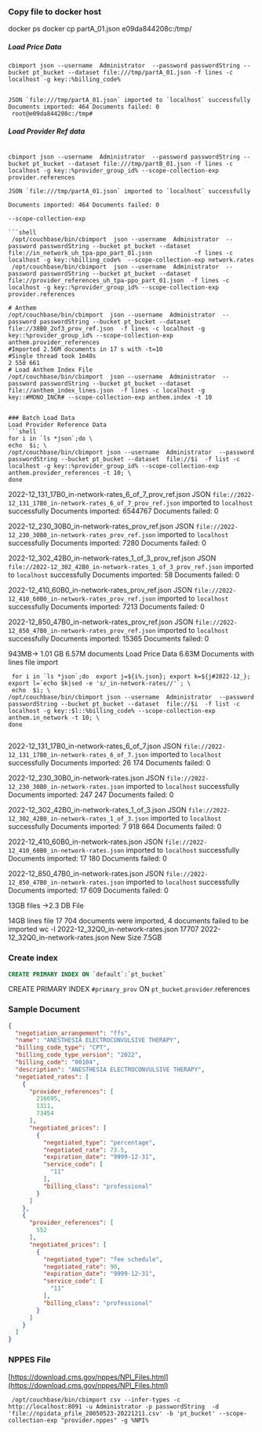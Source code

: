 ### Copy file to docker host
docker ps
docker cp partA_01.json e09da844208c:/tmp/


##### Load Price Data 
```shell 
cbimport json --username  Administrator  --password passwordString --bucket pt_bucket --dataset file:///tmp/partA_01.json -f lines -c localhost -g key::%billing_code%


JSON `file:///tmp/partA_01.json` imported to `localhost` successfully
Documents imported: 464 Documents failed: 0
 root@e09da844208c:/tmp#
```

##### Load Provider Ref data
```shell

cbimport json --username  Administrator  --password passwordString --bucket pt_bucket --dataset file:///tmp/partB_01.json -f lines -c localhost -g key::%provider_group_id% --scope-collection-exp provider.references

JSON `file:///tmp/partA_01.json` imported to `localhost` successfully

Documents imported: 464 Documents failed: 0

--scope-collection-exp

```shell
 /opt/couchbase/bin/cbimport  json --username  Administrator  --password passwordString --bucket pt_bucket --dataset file://in_network_uh_tpa-ppo_part_01.json            -f lines -c localhost -g key::%billing_code%  --scope-collection-exp network.rates
 /opt/couchbase/bin/cbimport  json --username  Administrator  --password passwordString --bucket pt_bucket --dataset  file://provider_references_uh_tpa-ppo_part_01.json  -f lines -c localhost -g key::%provider_group_id% --scope-collection-exp provider.references

# Anthem
/opt/couchbase/bin/cbimport  json --username  Administrator  --password passwordString --bucket pt_bucket --dataset  file://38B0_2of3_prov_ref.json  -f lines -c localhost -g key::%provider_group_id% --scope-collection-exp anthem.provider_references
#Imported 2.56M documents in 17 s with -t=10
#Single thread took 1m40s
2 558 661
# Load Anthem Index File
/opt/couchbase/bin/cbimport  json --username  Administrator  --password passwordString --bucket pt_bucket --dataset  file://anthem_index_lines.json  -f lines -c localhost -g  key::#MONO_INCR# --scope-collection-exp anthem.index -t 10


### Batch Load Data
Load Provider Reference Data 
```shell
for i in `ls *json`;do \
echo  $i; \
/opt/couchbase/bin/cbimport json --username  Administrator  --password passwordString --bucket pt_bucket --dataset  file://$i  -f list -c localhost -g key::%provider_group_id% --scope-collection-exp anthem.provider_references -t 10; \
done 
```

2022-12_131_17B0_in-network-rates_6_of_7_prov_ref.json
JSON `file://2022-12_131_17B0_in-network-rates_6_of_7_prov_ref.json` imported to `localhost` successfully
Documents imported: 6544767 Documents failed: 0

2022-12_230_30B0_in-network-rates_prov_ref.json
JSON `file://2022-12_230_30B0_in-network-rates_prov_ref.json` imported to `localhost` successfully
Documents imported: 7280 Documents failed: 0

2022-12_302_42B0_in-network-rates_1_of_3_prov_ref.json
JSON `file://2022-12_302_42B0_in-network-rates_1_of_3_prov_ref.json` imported to `localhost` successfully
Documents imported: 58 Documents failed: 0

2022-12_410_60B0_in-network-rates_prov_ref.json
JSON `file://2022-12_410_60B0_in-network-rates_prov_ref.json` imported to `localhost` successfully
Documents imported: 7213 Documents failed: 0

2022-12_850_47B0_in-network-rates_prov_ref.json
JSON `file://2022-12_850_47B0_in-network-rates_prov_ref.json` imported to `localhost` successfully
Documents imported: 15365 Documents failed: 0

943MB-> 1.01 GB 6.57M documents
Load Price Data
6.63M Documents with lines file import
```shell
 for i in `ls *json`;do  export j=${i%.json}; export k=${j#2022-12_}; export l=`echo $k|sed -e 's/_in-network-rates//'`; \
 echo  $i; \
/opt/couchbase/bin/cbimport json --username  Administrator  --password passwordString --bucket pt_bucket --dataset  file://$i  -f list -c localhost -g key::$l::%billing_code% --scope-collection-exp anthem.in_network -t 10; \
done 


```
2022-12_131_17B0_in-network-rates_6_of_7.json
JSON `file://2022-12_131_17B0_in-network-rates_6_of_7.json` imported to `localhost` successfully
Documents imported: 26 174 Documents failed: 0

2022-12_230_30B0_in-network-rates.json
JSON `file://2022-12_230_30B0_in-network-rates.json` imported to `localhost` successfully
Documents imported: 247 247 Documents failed: 0

2022-12_302_42B0_in-network-rates_1_of_3.json
JSON `file://2022-12_302_42B0_in-network-rates_1_of_3.json` imported to `localhost` successfully
Documents imported: 7 918 664 Documents failed: 0

2022-12_410_60B0_in-network-rates.json
JSON `file://2022-12_410_60B0_in-network-rates.json` imported to `localhost` successfully
Documents imported: 17 180 Documents failed: 0

2022-12_850_47B0_in-network-rates.json
JSON `file://2022-12_850_47B0_in-network-rates.json` imported to `localhost` successfully
Documents imported: 17 609 Documents failed: 0

13GB files ->2.3 DB File

14GB lines file
 17 704 documents were imported, 4 documents failed to be imported
 wc -l 2022-12_32Q0_in-network-rates.json 
17707 2022-12_32Q0_in-network-rates.json
New Size 7.5GB
### Create index 
```sql 
CREATE PRIMARY INDEX ON `default`:`pt_bucket`
```

CREATE PRIMARY INDEX `#primary_prov` ON `pt_bucket`.`provider`.references

### Sample Document
```json
{
  "negotiation_arrangement": "ffs",
  "name": "ANESTHESIA ELECTROCONVULSIVE THERAPY",
  "billing_code_type": "CPT",
  "billing_code_type_version": "2022",
  "billing_code": "00104",
  "description": "ANESTHESIA ELECTROCONVULSIVE THERAPY",
  "negotiated_rates": [
    {
      "provider_references": [
        216695,
        1311,
        73454
      ],
      "negotiated_prices": [
        {
          "negotiated_type": "percentage",
          "negotiated_rate": 73.5,
          "expiration_date": "9999-12-31",
          "service_code": [
            "11"
          ],
          "billing_class": "professional"
        }
      ]
    },
    {
      "provider_references": [
        552
      ],
      "negotiated_prices": [
        {
          "negotiated_type": "fee schedule",
          "negotiated_rate": 90,
          "expiration_date": "9999-12-31",
          "service_code": [
            "11"
          ],
          "billing_class": "professional"
        }
      ]
    }
  ]
}
```
### NPPES File 

[https://download.cms.gov/nppes/NPI_Files.html](https://download.cms.gov/nppes/NPI_Files.html)
```shell
 /opt/couchbase/bin/cbimport csv --infer-types -c http://localhost:8091 -u Administrator -p passwordString  -d 'file://npidata_pfile_20050523-20221211.csv' -b 'pt_bucket' --scope-collection-exp "provider.nppes" -g %NPI% 


```